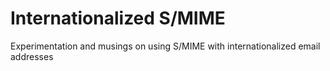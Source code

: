 # Internationalized S/MIME
Experimentation and musings on using S/MIME with internationalized email addresses
